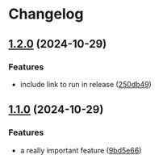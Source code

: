 # Changelog

## [1.2.0](https://github.com/kevindurb/bootc/compare/v1.1.0...v1.2.0) (2024-10-29)


### Features

* include link to run in release ([250db49](https://github.com/kevindurb/bootc/commit/250db492876cf4ffc9d84280b86b515369fc85f2))

## [1.1.0](https://github.com/kevindurb/bootc/compare/v1.0.7...v1.1.0) (2024-10-29)


### Features

* a really important feature ([9bd5e66](https://github.com/kevindurb/bootc/commit/9bd5e66ade9544353399d1bc5bf2c9b91fd6fb91))
